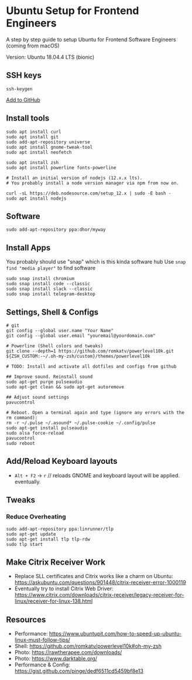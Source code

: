 # Ubuntu Setup for Frontend Engineers
A step by step guide to setup Ubuntu for Frontend Software Engineers (coming from macOS)

Version: Ubuntu 18.04.4 LTS (bionic)

## SSH keys
```
ssh-keygen
```
[Add to GitHub](https://github.com/settings/keys)

## Install tools
```
sudo apt install curl
sudo apt install git
sudo add-apt-repository universe
sudo apt install gnome-tweak-tool
sudo apt install neofetch

sudo apt install zsh
sudo apt install powerline fonts-powerline

# Install an initial version of nodejs (12.x.x lts). 
# You probably install a node version manager via npm from now on.

curl -sL https://deb.nodesource.com/setup_12.x | sudo -E bash -
sudo apt install nodejs
```

## Software
`sudo add-apt-repository ppa:dhor/myway`

## Install Apps 
You probably should use "snap" which is this kinda software hub
Use `snap find "media player"` to find software

```
sudo snap install chromium
sudo snap install code --classic
sudo snap install slack --classic
sudo snap install telegram-desktop
```

## Settings, Shell & Configs
```
# git
git config --global user.name "Your Name"
git config --global user.email "youremail@yourdomain.com"

# Powerline (Shell colors and tweaks)
git clone --depth=1 https://github.com/romkatv/powerlevel10k.git ${ZSH_CUSTOM:-~/.oh-my-zsh/custom}/themes/powerlevel10k

# TODO: Install and activate all dotfiles and configs from github

## Improve sound. Reinstall sound
sudo apt-get purge pulseaudio
sudo apt-get clean && sudo apt-get autoremove

## Adjust sound settings
pavucontrol

# Reboot. Open a terminal again and type (ignore any errors with the rm command):
rm -r ~/.pulse ~/.asound* ~/.pulse-cookie ~/.config/pulse
sudo apt-get install pulseaudio
sudo alsa force-reload
pavucontrol
sudo reboot
```
## Add/Reload Keyboard layouts
- `Alt + F2` -> `r` // reloads GNOME and keyboard layout will be applied. eventually.

## Tweaks
### Reduce Overheating
```
sudo add-apt-repository ppa:linrunner/tlp
sudo apt-get update
sudo apt-get install tlp tlp-rdw
sudo tlp start
```

## Make Citrix Receiver Work
- Replace SLL certificates and Citrix works like a charm on Ubuntu: https://askubuntu.com/questions/901448/citrix-receiver-error-1000119
- Eventually try to install Citrix Web Driver: https://www.citrix.com/downloads/citrix-receiver/legacy-receiver-for-linux/receiver-for-linux-138.html

## Resources
- Performance: https://www.ubuntupit.com/how-to-speed-up-ubuntu-linux-must-follow-tips/
- Shell: https://github.com/romkatv/powerlevel10k#oh-my-zsh
- Photo: https://rawtherapee.com/downloads/
- Photo: https://www.darktable.org/
- Performance & Config: https://gist.github.com/pinge/dedf6511cd5459bf8e13
